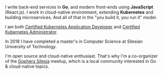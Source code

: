 I&nbsp;write back-end services in **Go**, and modern front-ends using **JavaScript** (React.js). I&nbsp;work in cloud-native environment, extending **Kubernetes** and building microservices. And all of that in the "you build it, you run it" model.

I am both [Certified Kubernetes Application Developer](https://www.youracclaim.com/badges/4ef650a8-2c5d-48df-bdc7-d7bafdd9e4ec) and [Certified Kubernetes Administrator](https://www.youracclaim.com/badges/32059797-c35c-4c49-bcc3-d27268a530df).

In 2018 I&nbsp;have completed a&nbsp;master's in Computer Science at Silesian University of Technology.

I'm open source and cloud-native enthusiast. That's why I'm a&nbsp;co-organizer of the&nbsp;[Gophers Silesia](https://www.meetup.com/GophersSilesia) meetup, which is a&nbsp;local community interested in Go & cloud-native topics.